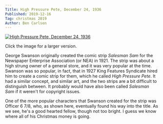 ```yaml
---
Title: High Pressure Pete, December 24, 1936
Published: 2019-12-16
Tag: christmas 2019
Author: Ben Carlsen
---
```


[![High Pressure Pete, December 24, 1936](http://blog.arkholt.com/media/decstrips2019/16-high-pressure-pete-Thu__Dec_24__1936.jpg)](http://blog.arkholt.com/media/decstrips2019/16-high-pressure-pete-Thu__Dec_24__1936.jpg)

Click the image for a larger version.

George Swanson originally created the comic strip *Salesman Sam* for the Newspaper Enterprise Association (or NEA) in 1921. The strip was about a high strung owner of a general store, and it was very popular at the time. Swanson was so popular, in fact, that in 1927 King Features Syndicate hired him to create a comic strip for them, which he called *High Pressure Pete*. It had a similar concept, and similar art, and the two strips are a bit difficult to distinguish between. It probably would have also been called *Salesman Sam* if it weren't for copyright issues.

One of the more popular characters that Swanson created for the strip was Officer 6 7/8, who, as shown here, eventually found his way into the title. As we see, he's a good hearted fellow, though not too bright. I guess we know where all of his Christmas money is going.
